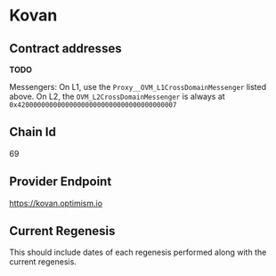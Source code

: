 # Kovan

## Contract addresses
**TODO**


Messengers:
On L1, use the `Proxy__OVM_L1CrossDomainMessenger` listed above. 
On L2, the `OVM_L2CrossDomainMessenger` is always at `0x4200000000000000000000000000000000000007`

## Chain Id
69

## Provider Endpoint

https://kovan.optimism.io

## Current Regenesis

This should include dates of each regenesis performed along with
the current regenesis.
